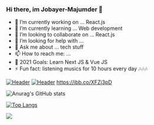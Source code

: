 ### Hi there, im Jobayer-Majumder 👋 


- 🔭 I’m currently working on ... React.js
- 🌱 I’m currently learning ... Web development
- 👯 I’m looking to collaborate on ... React.js
- 🤔 I’m looking for help with ... 
- 💬 Ask me about ... tech stuff
- 📫 How to reach me: ...
- 🥅 2021 Goals: Learn Next JS & Vue JS
- ⚡ Fun fact: listening musics for 10 hours every day 🎶🎶🎶



[![Header](https://raw.githubusercontent.com/MartinHeinz/Jobayer-Majumde/Jobayer-Majumde/readme_header.png "Header")](https://ibb.co/XFZj3pD)
[![Header](https://raw.githubusercontent.com/MartinHeinz/Jobayer-Majumde/Jobayer-Majumde/https://ibb.co/XFZj3pD "Header")](https://some-url.dev/)
https://ibb.co/XFZj3pD


![Anurag's GitHub stats](https://github-readme-stats.vercel.app/api?username=Jobayer-Majumder&show_icons=true&theme=radical)


[![Top Langs](https://github-readme-stats.vercel.app/api/top-langs/?username=Jobayer-Majumder&layout=compact)](https://github.com/anuraghazra/github-readme-stats)


![](https://img.shields.io/badge/hi-hi-informational?style=flat&logo=#61DAFB&logoColor=white&color=2bbc8a)
